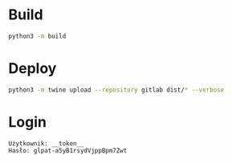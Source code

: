 # Build

```bash
python3 -m build
```

# Deploy

```bash
python3 -m twine upload --repository gitlab dist/* --verbose
```

# Login
``` bash
Użytkownik: __token__
Hasło: glpat-a5yB1rsydVjppBpm7Zwt
```